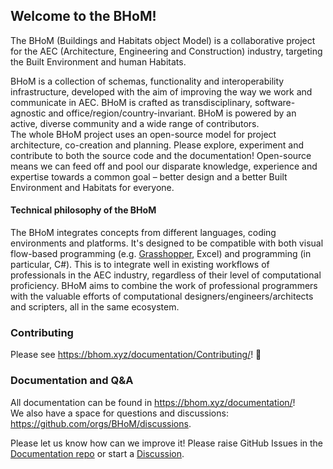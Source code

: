 ## Welcome to the BHoM!

The BHoM (Buildings and Habitats object Model) is a collaborative project for the AEC (Architecture, Engineering and Construction) industry, targeting the Built Environment and human Habitats.

BHoM is a collection of schemas, functionality and interoperability infrastructure, developed with the aim of improving the way we work and communicate in AEC. BHoM is crafted as transdisciplinary, software-agnostic and office/region/country-invariant. BHoM is powered by an active, diverse community and a wide range of contributors.  
The whole BHoM project uses an open-source model for project architecture, co-creation and planning. Please explore, experiment and contribute to both the source code and the documentation! Open-source  means we can feed off and pool our disparate knowledge, experience and expertise towards a common goal – better design and a better Built Environment and Habitats for everyone.

#### Technical philosophy of the BHoM

The BHoM integrates concepts from different languages, coding environments and platforms. It's designed to be compatible with both visual flow-based programming (e.g. [Grasshopper](https://simplyrhino.co.uk/3d-modelling-software/grasshopper), Excel) and programming (in particular, C#). This is to integrate well in existing workflows of professionals in the AEC industry, regardless of their level of computational proficiency. BHoM aims to combine the work of professional programmers with the valuable efforts of computational designers/engineers/architects and scripters, all in the same ecosystem.

### Contributing

Please see https://bhom.xyz/documentation/Contributing/! 🚀

### Documentation and Q&A

All documentation can be found in https://bhom.xyz/documentation/!  
We also have a space for questions and discussions: https://github.com/orgs/BHoM/discussions.

Please let us know how can we improve it! Please raise GitHub Issues in the [Documentation repo](https://github.com/BHoM/documentation/issues) or start a [Discussion](https://github.com/orgs/BHoM/discussions).

